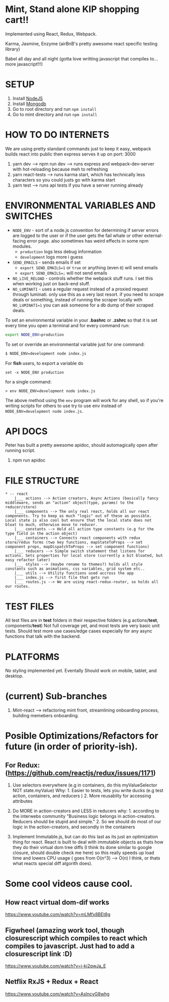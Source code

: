 # Mint, Stand alone KIP shopping cart!!

Implemented using React, Redux, Webpack.

Karma, Jasmine, Enzyme (airBnB's pretty awesome react specific testing library)

Babel all day and all night (gotta love writting javascript that compiles to... more javascript!!!)

# SETUP

1. Install [NodeJS](nodejs.org)
2. Install [Mongodb](mongodb.com)
3. Go to root directory and run `npm install`
4. Go to mint directory and run `npm install`

# HOW TO DO INTERNETS
We are using pretty standard commands just to keep it easy, webpack builds react into public then express serves it up on port: 3000

1. yarn dev --> npm run dev --> runs express and webpack-dev-server with hot-reloading because meh to refreshing
2. yarn react-tests --> runs karma start, which has technically less characters so you could justs go with karma start
3. yarn test --> runs api tests if you have a server running already


# ENVIRONMENTAL VARIABLES AND SWITCHES

* `NODE_ENV` - sort of a node.js convention for determining if server errors are logged to the user or if the user gets the fail whale or other external-facing error page. also sometimes has weird effects in some npm modules.
	* `production` logs less debug information
	* `development` logs more i guess
* `SEND_EMAILS` - sends emails if set
  * `export SEND_EMAILS=1` or `true` or anything (even `0`) will send emails
  * `export SEND_EMAILS=;` will not send emails
* `NO_LIVE_RELOAD` - controls whether the webpack stuff runs. I set this when working just on back-end stuff.
* `NO_LUMINATI` - uses a regular request instead of a proxied request through luminati. only use this as a very last resort. if you need to scrape deals or something, instead of running the scraper locally with `NO_LUMINATI=1` you can ask someone for a db dump of their scraped deals.

To set an environmental variable in your **.bashrc** or **.zshrc** so that it is set every time you open a terminal and for every command run:

```sh
export NODE_ENV=production
```

To set or override an environmental variable just for one command:
```sh
$ NODE_ENV=development node index.js
```

For **fish** users, to export a variable do

```fish
set -x NODE_ENV production
```

for a single command:

```
> env NODE_ENV=development node index.js
```

The above method using the `env` program will work for any shell, so if you're writing scripts for others to use try to use env instead of `NODE_ENV=development node index.js`.

# API DOCS
Peter has built a pretty awesome apidoc, should automagically open after running script.

1. npm run apidoc

# FILE STRUCTURE

	* -- react
		|___ actions --> Action creators, Async Actions (basically fancy middleware, sends an "action" object(type, params) to the reducer/store)
		|___ components --> The only real react, holds all our react components. Try to keep as much "logic" out of these as possible. Local state is also cool but ensure that the local state does not bloat to much, otherwise move to reducer.
		|___ constants --> Hold all action type constants (e.g for the type field in the action object)
		|___ containers --> Connects react components with redux store/redux forms (two key functions, mapStateToProps --> set component props, mapDispatchToProps --> set component functions)
		|___ reducers --> Simple switch statement that listens for actions. Sets properties for local store (currently a bit bloated, but easy refactor later)
		|___ styles --> (maybe rename to themes?) holds all style constants such as animations, css variables, grid system etc..
		|___ utils --> Utility functions used accross the app
		|___ index.js --> first file that gets run
		|___ routes.js --> We are using react-redux-router, so holds all our routes.

# TEST FILES

All test files are in __test__ folders in their respective folders (e.g actions/__test__, components/__test__)
Not full coverage yet, and most tests are very basic unit tests. Should test more use cases/edge cases expecially for any async functions that talk with the backend.

# PLATFORMS

No styling implemented yet.
Eventally Should work on mobile, tablet, and desktop.

# (current) Sub-branches

1. Mint-react --> refactoring mint front, streamlining onboarding process, building memebers onboarding.

# Posible Optimizations/Refactors for future (in order of priority-ish).

## For Redux: (https://github.com/reactjs/redux/issues/1171)
1. Use selectors everywhere (e.g in containers, do this myValueSelector NOT state.myValue)
	Why:
		1. Easier to tests, lets you write ducks (e.g test action, containers, and reducers )
		2. More reusablity for accessing attributes

2. Do MORE in action-creators and LESS in reducers
	why:
		1. according to the interwebs community "Business logic belongs in action-creators. Reducers should be stupid and simple."
		2. So we should do most of our logic in the action-creators, and secondly in the containers

3. Implement Immutable.js, but can do this last as its just an optimization thing for react. React is built to deal with immutable objects as thats how they do their virtual dom tree diffs (I think its done similar to google closure, should double check me here) so this really speeds up load time and lowers CPU usage ( goes from O(n^3) --> O(n) I think, or thats what reacts special diff algorith does).

# Some cool videos cause cool.

## How react virtual dom-dif works
https://www.youtube.com/watch?v=mLMfx8BEt8g

## Figwheel (amazing work tool, though closurescript which compiles to react which compiles to javascript. Just had to add a closurescript link :D)
https://www.youtube.com/watch?v=j-kj2qwJa_E

## Netflix RxJS + Redux + React
https://www.youtube.com/watch?v=AslncyG8whg
